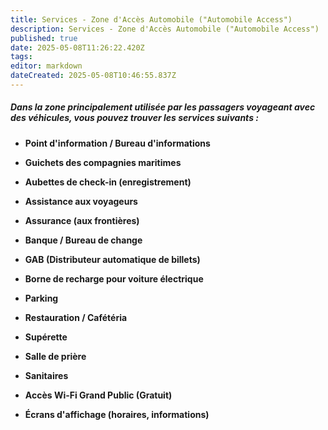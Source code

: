 ```yaml
---
title: Services - Zone d'Accès Automobile ("Automobile Access")
description: Services - Zone d'Accès Automobile ("Automobile Access")
published: true
date: 2025-05-08T11:26:22.420Z
tags: 
editor: markdown
dateCreated: 2025-05-08T10:46:55.837Z
---
```


##### Dans la zone principalement utilisée par les passagers voyageant avec des véhicules, vous pouvez trouver les services suivants :

  *  **Point d'information / Bureau d'informations**

  *  **Guichets des compagnies maritimes**

  *  **Aubettes de check-in \(enregistrement\)**

  *  **Assistance aux voyageurs**

  *  **Assurance \(aux frontières\)**

  *  **Banque / Bureau de change**

  *  **GAB \(Distributeur automatique de billets\)**
  
  *  **Borne de recharge pour voiture électrique**

  *  **Parking**

  *  **Restauration / Cafétéria**

  *  **Supérette**

  *  **Salle de prière**

  *  **Sanitaires**

  *  **Accès Wi-Fi Grand Public \(Gratuit\)**

  *  **Écrans d'affichage \(horaires, informations\)**